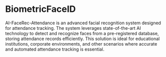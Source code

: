 # BiometricFaceID
AI-FaceRec-Attendance is an advanced facial recognition system designed for attendance tracking.
The system leverages state-of-the-art AI technology to detect and recognize faces from a pre-registered database, storing attendance records efficiently.
This solution is ideal for educational institutions, corporate environments, and other scenarios where accurate and automated attendance tracking is essential.
